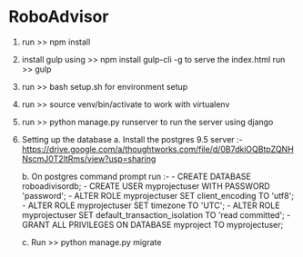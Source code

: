 # RoboAdvisor

1. run >> npm install

2.  install gulp using >>  npm install gulp-cli -g
    to serve the index.html run >> gulp 

3. run >> bash setup.sh 
   for environment setup
   
4. run >> source venv/bin/activate to work with virtualenv

5. run >> python manage.py runserver
    to run the server using django
    
6. Setting up the database
    a. Install the postgres 9.5 server :-
        https://drive.google.com/a/thoughtworks.com/file/d/0B7dkiOQBtpZQNHNscmJ0T2ltRms/view?usp=sharing
    
    b. On postgres command prompt run :- 
           - CREATE DATABASE roboadivisordb;
           - CREATE USER myprojectuser WITH PASSWORD 'password';
           - ALTER ROLE myprojectuser SET client_encoding TO 'utf8';
           - ALTER ROLE myprojectuser SET timezone TO 'UTC';
           - ALTER ROLE myprojectuser SET default_transaction_isolation TO 'read committed';
           - GRANT ALL PRIVILEGES ON DATABASE myproject TO myprojectuser;
    
    c. Run >> python manage.py migrate